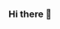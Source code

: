 ### Hi there 👋

<!--
**Forbu/Forbu** is a ✨ _special_ ✨ repository because its `README.md` (this file) appears on your GitHub profile.

Here are some ideas to get you started:

- 🔭 I’m currently working on improving the Radio Network with IA
- 🌱 I’m currently learning NLP and stuff
- 👯 I’m looking to collaborate on 
- 💬 Ask me about deep learning and machine learning
- 📫 How to reach me: forbu14@gmail.com
- ⚡ Fun fact: I learn all of ML stuff on the internet

